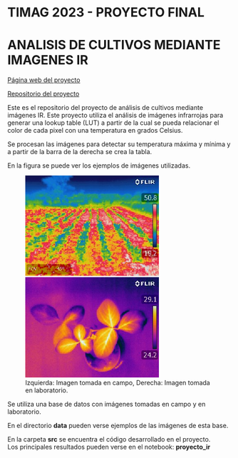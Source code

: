 # TIMAG 2023 - PROYECTO FINAL  
# ANALISIS DE CULTIVOS MEDIANTE IMAGENES IR

[Página web del proyecto](http://juan.manuel.varela.pages.fing.edu.uy/proyecto-timag/)

[Repositorio del proyecto](https://gitlab.fing.edu.uy/juan.manuel.varela/proyecto-timag) 


Este es el repositorio del proyecto de análisis de cultivos mediante imágenes IR.
Este proyecto utiliza el análisis de imágenes infrarrojas para generar una lookup table (LUT) a partir de la cual se pueda relacionar el color de cada pixel con una temperatura en grados Celsius. 

Se procesan las imágenes para detectar su temperatura máxima y mínima y a partir de la barra de la derecha se crea la tabla. 

En la figura se puede ver los ejemplos de imágenes utilizadas.

<figure>
  <img src="data/images/image_1_IR.jpg" width="300">
  <img src="data/images/image_2_IR.jpg" width="300">
  <figcaption>
  Izquierda: Imagen tomada en campo, Derecha: Imagen tomada en laboratorio.
  </figcaption>
</figure>

Se utiliza una base de datos con imágenes tomadas en campo y en laboratorio.

En el directorio **data** pueden verse ejemplos de las imágenes de esta base.

En la carpeta **src** se encuentra el código desarrollado en el proyecto.  
Los principales resultados pueden verse en el notebook:
**proyecto_ir**